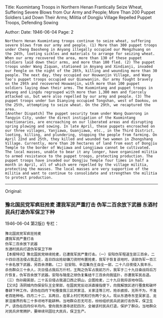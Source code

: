 Title: Kuomintang Troops in Northern Henan Frantically Seize Wheat, Suffering Severe Blows from Our Army and People; More Than 200 Puppet Soldiers Laid Down Their Arms; Militia of Dongjiu Village Repelled Puppet Troops, Defending Sowing

Author: 
Date: 1946-06-04
Page: 2

    Northern Henan Kuomintang troops continue to seize wheat, suffering severe blows from our army and people. (1) More than 300 puppet troops under Cheng Daosheng in Anyang illegally occupied our Mengzhuang on the 24th, looting sickles and materials to arrange for seizing wheat. When our army recovered the area, more than 130 of these puppet soldiers laid down their arms, and more than 100 fled. (2) The puppet troops under Wang Ziquan, stationed in Anyang and Xindianji, invaded our Fengle on the night of the 28th, killing and wounding more than 30 people. The next day, they occupied our Houwanjin Village, and Wang Tao's puppet troops occupied our Qianwanjin. Our army fought bravely on the 29th and recovered Houwanjin, with more than 100 puppet soldiers laying down their arms. The Kuomintang and puppet troops in Anyang and Lingdu regrouped with more than 1,300 men and fiercely attacked us, but were also repelled by our army and people. (3) The puppet troops under Sun Dianying occupied Tongshan, west of Daokou, on the 25th, attempting to seize wheat. On the 29th, we recaptured the area.
    [Another Dispatch] The puppet security team under Wang Quanrong in Tangyin City, under the direct instigation of the Kuomintang reactionaries, are encroaching on our liberated areas and disrupting spring plowing and sowing. In late April, these puppets encroached on our three villages, Yanjiawa, Guanjiawa, etc., in the Third District, looting, killing, and plundering, stopping the people from farming. On April 22nd and 25th, they killed and wounded two women in Zhongshang Village. Currently, more than 20 hectares of land from east of Dongjiu Temple to the border of Wujiawa and Longjiawa cannot be cultivated. The local masses, unable to bear it any longer, have organized militia to armed resistance to the puppet troops, protecting production. The puppet troops have invaded our Dongjiu Temple four times in half a month in April, all of which were repelled by the village militia, protecting the masses. The local masses are very supportive of the militia and want to continue to consolidate and strengthen the militia to protect production.



<hr /> 

Original: 


### 豫北国民党军疯狂抢麦  遭我军民严重打击  伪军二百余放下武器  东酒村民兵打退伪军保卫下种

1946-06-04
第2版()
专栏：

    豫北国民党军疯狂抢麦
    遭我军民严重打击
    伪军二百余放下武器
    东酒村民兵打退伪军保卫下种
    【本报特讯】豫北国民党继续抢麦，已遭我军民严重打击。（一）安阳伪军程道生部三百余，二十四日违法侵占我孟庄，连日四出抢劫镰刀资材布置抢麦，我军于恢复该地时，该部伪军一百三十余名放下武器，另百余溃散。（二）驻安阳、辛店集伪王自全一部，二十八日夜侵入我丰乐，杀伤群众三十余人，次日侵占我后万斤村，王陶之伪军占我前万斤。我军于二十九日奋战将后万斤恢复，伪军百余放下武器。安阳与陵度之顽伪复集结千三百余向我猛扑，亦遭我军民击退。（三）伪孙殿英部，二十五日侵占我道口西之铜山，企图抢麦，二十九日我将该地夺回。
    【又讯】汤阴城内伪保安队王全荣部，在国民党反动派直接指使下，向我解放区进行蚕食和破坏春耕下种工作。该伪在四月下旬蚕食我三区厌家洼、关家洼等三村，抢杀掳掠，无所不为，不准老百姓种地。四月二十二、五两日，在冢上村打死和打伤两个女人。现从东酒寺东至吴家洼、龙家洼接界的有二十多顷地不能耕种。当地群众忍无可忍，纷纷组织民兵武装打击伪军，保卫生产，该伪在四月份半月内，曾向我东酒寺进犯四次，全被该村民兵打退，保护了群众。当地群众对民兵非常拥护，要继续巩固壮大民兵，保卫生产。
